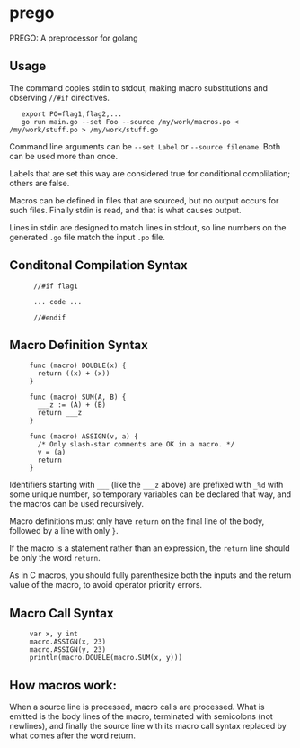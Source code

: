 # prego
PREGO:  A preprocessor for golang

## Usage
The command copies stdin to stdout,
making macro substitutions and observing `//#if` directives.
```
   export PO=flag1,flag2,...
   go run main.go --set Foo --source /my/work/macros.po < /my/work/stuff.po > /my/work/stuff.go
```
Command line arguments can be `--set Label` or `--source filename`.
Both can be used more than once.

Labels that are set this way are considered true for conditional complilation; others are false.

Macros can be defined in files that are sourced, but no output occurs for such files.
Finally stdin is read, and that is what causes output.

Lines in stdin are designed to match lines in stdout,
so line numbers on the generated `.go` file match the input `.po` file.


## Conditonal Compilation Syntax

```
      //#if flag1

      ... code ...

      //#endif
```

## Macro Definition Syntax

```
     func (macro) DOUBLE(x) {
       return ((x) + (x))
     }

     func (macro) SUM(A, B) {
       ___z := (A) + (B)
       return ___z
     }

     func (macro) ASSIGN(v, a) {
       /* Only slash-star comments are OK in a macro. */
       v = (a)
       return
     }
```

Identifiers starting with `___` (like the `___z` above)
are prefixed with `_%d` with some unique number, so temporary
variables can be declared that way, and the macros can be used
recursively.

Macro definitions must only have `return` on the final line
of the body, followed by a line with only `}`.

If the macro is a statement rather than an expression,
the `return` line should be only the word `return`.

As in C macros, you should fully parenthesize both the inputs
and the return value of the macro, to avoid operator priority errors.

## Macro Call Syntax

```
     var x, y int
     macro.ASSIGN(x, 23)
     macro.ASSIGN(y, 23)
     println(macro.DOUBLE(macro.SUM(x, y)))

```

## How macros work:

When a source line is processed, macro calls are processed.
What is emitted is the body lines of the macro, terminated with
semicolons (not newlines), and finally the source line with its
macro call syntax replaced by what comes after the word return.
